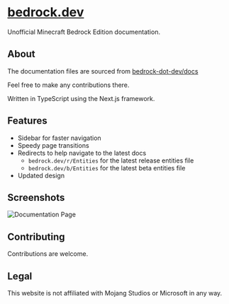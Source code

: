 # [bedrock.dev](https://bedrock.dev)

Unofficial Minecraft Bedrock Edition documentation.

## About

The documentation files are sourced from [bedrock-dot-dev/docs](https://github.com/bedrock-dot-dev/docs)

Feel free to make any contributions there.

Written in TypeScript using the Next.js framework.

## Features

- Sidebar for faster navigation
- Speedy page transitions
- Redirects to help navigate to the latest docs
  - `bedrock.dev/r/Entities` for the latest release entities file
  - `bedrock.dev/b/Entities` for the latest beta entities file
- Updated design

## Screenshots

![Documentation Page](https://github.com/destruc7i0n/bedrock-dot-dev/raw/master/images/screenshot_1.png)

## Contributing

Contributions are welcome.

## Legal

This website is not affiliated with Mojang Studios or Microsoft in any way.
